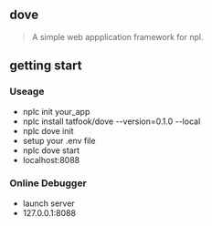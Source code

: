 ## dove
> A simple web appplication framework for npl.

## getting start
### Useage
- nplc init your_app
- nplc install tatfook/dove --version=0.1.0 --local
- nplc dove init
- setup your .env file
- nplc dove start
- localhost:8088

### Online Debugger
- launch server
- 127.0.0.1:8088
